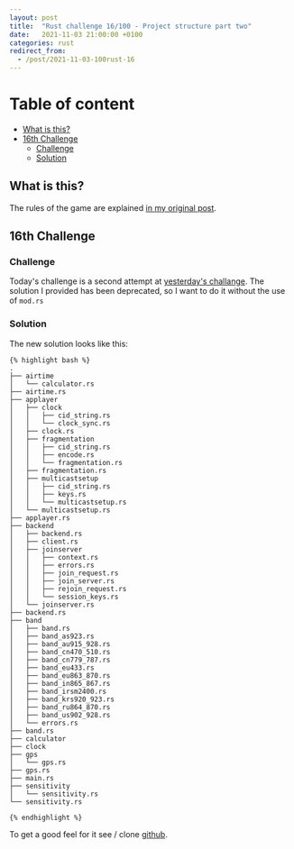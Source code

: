 ```yaml
---
layout: post
title:  "Rust challenge 16/100 - Project structure part two"
date:   2021-11-03 21:00:00 +0100
categories: rust
redirect_from:
  - /post/2021-11-03-100rust-16
---
```


#  Table of content
<!-- MarkdownTOC autolink="true" -->

- [What is this?](#what-is-this)
- [16th Challenge](#16th-challenge)
	- [Challenge](#challenge)
	- [Solution](#solution)

<!-- /MarkdownTOC -->

## What is this?

The rules of the game are explained [in my original post](https://maebli.github.io/rust/2021/10/18/100rust.html). 

## 16th Challenge
### Challenge

Today's challenge is a second attempt at [yesterday's challange](https://maebli.github.io/rust/2021/11/02/100rust-15.html). The solution I provided has been deprecated, so I want to do it without the use of `mod.rs`


### Solution

The new solution looks like this:


	{% highlight bash %}
	.
	├── airtime
	│   └── calculator.rs
	├── airtime.rs
	├── applayer
	│   ├── clock
	│   │   ├── cid_string.rs
	│   │   └── clock_sync.rs
	│   ├── clock.rs
	│   ├── fragmentation
	│   │   ├── cid_string.rs
	│   │   ├── encode.rs
	│   │   └── fragmentation.rs
	│   ├── fragmentation.rs
	│   ├── multicastsetup
	│   │   ├── cid_string.rs
	│   │   ├── keys.rs
	│   │   └── multicastsetup.rs
	│   └── multicastsetup.rs
	├── applayer.rs
	├── backend
	│   ├── backend.rs
	│   ├── client.rs
	│   ├── joinserver
	│   │   ├── context.rs
	│   │   ├── errors.rs
	│   │   ├── join_request.rs
	│   │   ├── join_server.rs
	│   │   ├── rejoin_request.rs
	│   │   └── session_keys.rs
	│   └── joinserver.rs
	├── backend.rs
	├── band
	│   ├── band.rs
	│   ├── band_as923.rs
	│   ├── band_au915_928.rs
	│   ├── band_cn470_510.rs
	│   ├── band_cn779_787.rs
	│   ├── band_eu433.rs
	│   ├── band_eu863_870.rs
	│   ├── band_in865_867.rs
	│   ├── band_irsm2400.rs
	│   ├── band_krs920_923.rs
	│   ├── band_ru864_870.rs
	│   ├── band_us902_928.rs
	│   └── errors.rs
	├── band.rs
	├── calculator
	├── clock
	├── gps
	│   └── gps.rs
	├── gps.rs
	├── main.rs
	├── sensitivity
	│   └── sensitivity.rs
	└── sensitivity.rs

	{% endhighlight %}

To get a good feel for it see / clone [github](https://github.com/maebli/100rustsnippets/tree/master/lorawan-project-structure-2).

